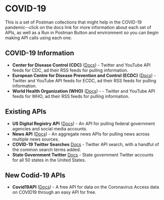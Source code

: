 # COVID-19
This is a set of Postman collections that might help in the COVID-19 pandemic--click on the docs link for more information about each set of APIs, as well as a Run in Postman Button and environment so you can begin making API calls using each one.

## COVID-19 Information

- **Center for Disease Control (CDC)** ([Docs](https://documenter.getpostman.com/view/35240/SzS4Rn7q)) - Twitter and YouTube API feeds for CDC, ad their RSS feeds for pulling information.
- **European Centre for Disease Prevention and Control (ECDC)** ([Docs](https://documenter.getpostman.com/view/35240/SzS4Rn7r?version=latest)) - Twitter and YouTube API feeds for ECDC, ad their RSS feeds for pulling information.
- **World Health Organization (WHO)** ([Docs](https://documenter.getpostman.com/view/35240/SzS4Rn7s)) -  - Twitter and YouTube API feeds for WHO, ad their RSS feeds for pulling information.

## Existing APIs

- **US Digital Registry API** ([Docs](https://documenter.getpostman.com/view/35240/SzS4RSwi)) - An API for pulling federal government agencies and social media accounts.
- **News API** ([Docs](https://documenter.getpostman.com/view/35240/SzS4RT1y)) - An aggregate news APIs for pulling news across multiple news sources.
- **COVID-19 Twitter Searches** [Docs](https://documenter.getpostman.com/view/35240/SzS4RT1z) - Twitter API search, with a handful of the common search terms added.
- **State Government Twitter** [Docs](https://documenter.getpostman.com/view/35240/SzS4Rmtf) - State government Twitter accounts for all 50 states in the United States.

## New Codid-19 APIs

- **Covid19API** ([Docs](https://documenter.getpostman.com/view/35240/SzS4Rmy8)) - A free API for data on the Coronavirus Access data on COVID19 through an easy API for free.
